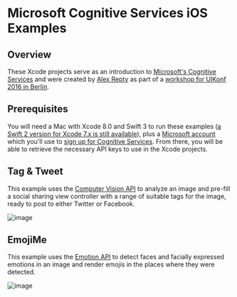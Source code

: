 # Microsoft Cognitive Services iOS Examples

## Overview

These Xcode projects serve as an introduction to [Microsoft's Cognitive Services](https://www.microsoft.com/cognitive-services/) and were created by [Alex Repty](https://twitter.com/arepty) as part of a [workshop for UIKonf 2016 in Berlin](http://www.uikonf.com/workshops/).

## Prerequisites

You will need a Mac with Xcode 8.0 and Swift 3 to run these examples ([a Swift 2 version for Xcode 7.x is still available](https://github.com/alexrepty/Cognitive-Services-Workshop/releases/tag/swift2)), plus a [Microsoft account](https://signup.live.com/) which you'll use to [sign up for Cognitive Services](https://www.microsoft.com/cognitive-services/en-us/sign-up). From there, you will be able to retrieve the necessary API keys to use in the Xcode projects.

## Tag & Tweet

This example uses the [Computer Vision API](https://www.microsoft.com/cognitive-services/en-us/computer-vision-api) to analyze an image and pre-fill a social sharing view controller with a range of suitable tags for the image, ready to post to either Twitter or Facebook.

![image](tagtweet.gif)

## EmojiMe

This example uses the [Emotion API](https://www.microsoft.com/cognitive-services/en-us/emotion-api) to detect faces and facially expressed emotions in an image and render emojis in the places where they were detected.

![image](emojime.gif)
